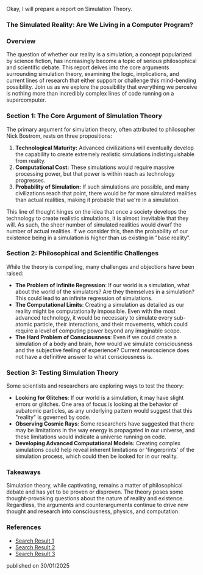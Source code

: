 Okay, I will prepare a report on Simulation Theory.

### The Simulated Reality: Are We Living in a Computer Program?

### Overview

The question of whether our reality is a simulation, a concept popularized by science fiction, has increasingly become a topic of serious philosophical and scientific debate. This report delves into the core arguments surrounding simulation theory, examining the logic, implications, and current lines of research that either support or challenge this mind-bending possibility. Join us as we explore the possibility that everything we perceive is nothing more than incredibly complex lines of code running on a supercomputer.

### Section 1: The Core Argument of Simulation Theory

The primary argument for simulation theory, often attributed to philosopher Nick Bostrom, rests on three propositions:

1.  **Technological Maturity:** Advanced civilizations will eventually develop the capability to create extremely realistic simulations indistinguishable from reality.
2.  **Computational Cost:** These simulations would require massive processing power, but that power is within reach as technology progresses.
3.  **Probability of Simulation:** If such simulations are possible, and many civilizations reach that point, there would be far more simulated realities than actual realities, making it probable that we're in a simulation.

This line of thought hinges on the idea that once a society develops the technology to create realistic simulations, it is almost inevitable that they will. As such, the sheer number of simulated realities would dwarf the number of actual realities. If we consider this, then the probability of our existence being in a simulation is higher than us existing in "base reality".

### Section 2: Philosophical and Scientific Challenges

While the theory is compelling, many challenges and objections have been raised:

*   **The Problem of Infinite Regression**: If our world is a simulation, what about the world of the simulators? Are they themselves in a simulation? This could lead to an infinite regression of simulations.
*   **The Computational Limits**: Creating a simulation as detailed as our reality might be computationally impossible. Even with the most advanced technology, it would be necessary to simulate every sub-atomic particle, their interactions, and their movements, which could require a level of computing power beyond any imaginable scope.
*   **The Hard Problem of Consciousness**: Even if we could create a simulation of a body and brain, how would we simulate consciousness and the subjective feeling of experience? Current neuroscience does not have a definitive answer to what consciousness is.

### Section 3: Testing Simulation Theory

Some scientists and researchers are exploring ways to test the theory:

*   **Looking for Glitches**: If our world is a simulation, it may have slight errors or glitches. One area of focus is looking at the behavior of subatomic particles, as any underlying pattern would suggest that this "reality" is governed by code.
*   **Observing Cosmic Rays**: Some researchers have suggested that there may be limitations in the way energy is propagated in our universe, and these limitations would indicate a universe running on code.
*   **Developing Advanced Computational Models:** Creating complex simulations could help reveal inherent limitations or 'fingerprints' of the simulation process, which could then be looked for in our reality.

### Takeaways

Simulation theory, while captivating, remains a matter of philosophical debate and has yet to be proven or disproven. The theory poses some thought-provoking questions about the nature of reality and existence. Regardless, the arguments and counterarguments continue to drive new thought and research into consciousness, physics, and computation.

### References

- [Search Result 1](https://www.quantamagazine.org/is-the-universe-a-simulation-the-arguments-get-a-bit-more-serious-20240415/)
- [Search Result 2](https://www.newscientist.com/article/mg26234840-900-how-to-prove-we-are-not-living-in-a-computer-simulation/)
- [Search Result 3](https://www.space.com/simulation-hypothesis-universe-fake-tests)

published on 30/01/2025
